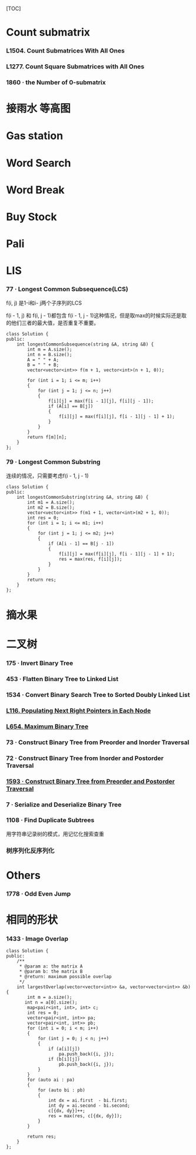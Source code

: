 [TOC]
# Count submatrix

### L1504. Count Submatrices With All Ones
### L1277. Count Square Submatrices with All Ones
### 1860 · the Number of 0-submatrix

# 接雨水 等高图



# Gas station



# Word Search



# Word Break



# Buy Stock



# Pali



# LIS

### 77 · Longest Common Subsequence(LCS)

f(i, j) 是1-i和i- j两个子序列的LCS

f(i - 1, j) 和 f(i, j - 1)都包含 f(i - 1, j - 1)这种情况，但是取max的时候实际还是取的他们三者的最大值，是否重复不重要。



```
class Solution {
public:
    int longestCommonSubsequence(string &A, string &B) {
        int m = A.size();
        int n = B.size();
        A = " " + A;
        B = " " + B;
        vector<vector<int>> f(m + 1, vector<int>(n + 1, 0));
        
        for (int i = 1; i <= m; i++)
        {
            for (int j = 1; j <= n; j++)
            {
                f[i][j] = max(f[i - 1][j], f[i][j - 1]);
                if (A[i] == B[j])
                {
                    f[i][j] = max(f[i][j], f[i - 1][j - 1] + 1);
                }
            }
        }
        return f[m][n];
    }
};
```

### 79 · Longest Common Substring
连续的情况，只需要考虑f(i - 1, j - 1)
```
class Solution {
public:
    int longestCommonSubstring(string &A, string &B) {
        int m1 = A.size();
        int m2 = B.size();
        vector<vector<int>> f(m1 + 1, vector<int>(m2 + 1, 0));
        int res = 0;
        for (int i = 1; i <= m1; i++)
        {
            for (int j = 1; j <= m2; j++)
            {
                if (A[i - 1] == B[j - 1])
                {
                    f[i][j] = max(f[i][j], f[i - 1][j - 1] + 1);
                    res = max(res, f[i][j]);
                }
            }
        }
        return res;
    }
};
```

# 摘水果



# 二叉树

### 175 · Invert Binary Tree

### 453 · Flatten Binary Tree to Linked List

### 1534 · Convert Binary Search Tree to Sorted Doubly Linked List

### [L116. Populating Next Right Pointers in Each Node](https://leetcode-cn.com/problems/populating-next-right-pointers-in-each-node/)

### [L654. Maximum Binary Tree](https://leetcode-cn.com/problems/maximum-binary-tree/)

### 73 · Construct Binary Tree from Preorder and Inorder Traversal

### 72 · Construct Binary Tree from Inorder and Postorder Traversal

### [1593 · Construct Binary Tree from Preorder and Postorder Traversal](https://www.lintcode.com/problem/1593/?_from=problem_tag&fromId=undefined)

### 7 · Serialize and Deserialize Binary Tree

### 1108 · Find Duplicate Subtrees 

 用字符串记录树的模式，用记忆化搜索查重

### 树序列化反序列化



# Others

### 1778 · Odd Even Jump



# 相同的形状

### 1433 · Image Overlap

```
class Solution {
public:
    /**
     * @param a: the matrix A
     * @param b: the matrix B
     * @return: maximum possible overlap
     */
    int largestOverlap(vector<vector<int>> &a, vector<vector<int>> &b) {
        int m = a.size();
	   int n = a[0].size();
		map<pair<int, int>, int> c;
		int res = 0;
		vector<pair<int, int>> pa;
		vector<pair<int, int>> pb;
		for (int i = 0; i < m; i++)
		{
			for (int j = 0; j < n; j++)
			{
				if (a[i][j])
					pa.push_back({i, j});
				if (b[i][j])
					pb.push_back({i, j});
			}
		}
		for (auto ai : pa)
		{
			for (auto bi : pb)
			{
				int dx = ai.first  - bi.first;
				int dy = ai.second - bi.second;
				c[{dx, dy}]++;
				res = max(res, c[{dx, dy}]);
			}
		}

		return res;
    }
};
```



